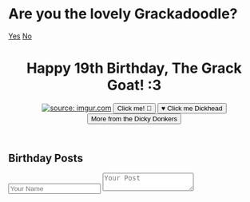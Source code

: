 <div class="container mx-auto px-4 bg-orange-200 min-h-screen">
  <div class="min-h-screen flex items-center justify-center bg-gray-100">
  <div class="text-center">
    <h1 class="font-semibold text-2xl mb-6">Are you the lovely Grackadoodle?</h1>
    <div>
      <a href="https://gracebirth19.github.io/" class="inline-block px-6 py-3 bg-blue-500 text-black font-medium text-lg leading-tight uppercase rounded shadow-md hover:bg-blue-700 hover:shadow-lg focus:bg-blue-700 focus:shadow-lg focus:outline-none focus:ring-0 active:bg-blue-800 active:shadow-lg transition duration-150 ease-in-out m-2">Yes</a>
      <a href="https://www.youtube.com/watch?v=oRCZXFgQNfY&list=PL6_yub4_EV2SwA3fvXbt_P0T66a7ZIGz8" class="inline-block px-6 py-3 bg-red-500 text-black font-medium text-lg leading-tight uppercase rounded shadow-md hover:bg-red-700 hover:shadow-lg focus:bg-red-700 focus:shadow-lg focus:outline-none focus:ring-0 active:bg-red-800 active:shadow-lg transition duration-150 ease-in-out m-2">No</a>
    </div>
  </div>
</div>
  <header class="text-center py-10">
    <h1 class="text-4xl font-bold text-gray-800 mb-4">Happy 19th Birthday, The Grack Goat! :3</h1>
     <a href="https://imgur.com/Y5NITCL"><img src="https://i.imgur.com/Y5NITCL.jpg" title="source: imgur.com" /></a>
    <button class="bg-pink-500 hover:bg-pink-400 text-black font-bold py-2 px-4 rounded-full focus:outline-none focus:shadow-outline mb-4" onclick="alert('Happy Birthday Grace!')">Click me! 🎂</button>
    <a href="https://www.youtube.com/watch?v=FGBhQbmPwH8" target="_blank" class="inline-block mb-8">
      <button class="bg-white hover:bg-gray-100 text-pink-500 font-semibold py-2 px-4 rounded-full border border-pink-500 hover:border-pink-600 focus:outline-none focus:shadow-outline">
        <span aria-hidden="true">&hearts;</span> Click me Dickhead
      </button>
<a href="https://youtube.com/watch?v=lF-s8hYIGzo&feature=shared
" target="_blank" class="inline-block">
  <button class="mt-2 bg-blue-500 hover:bg-blue-600 text-black font-semibold py-2 px-4 rounded-full focus:outline-none focus:shadow-outline">
    More from the Dicky Donkers
  </button>
</a>
    </a>
  </header>
  <section id="posts" class="my-8 px-4">
    <h2 class="text-3xl font-semibold text-gray-800 mb-5 text-center">Birthday Posts</h2>
    <form id="posts-form" class="mb-6">
      <input type="text" name="name" placeholder="Your Name" class="border border-gray-300 p-2 rounded-lg mb-4 w-full" required>
      <textarea name="post" placeholder="Your Post" class="border border-gray-300 p-2 rounded-lg w-full mb-4" required></textarea>
